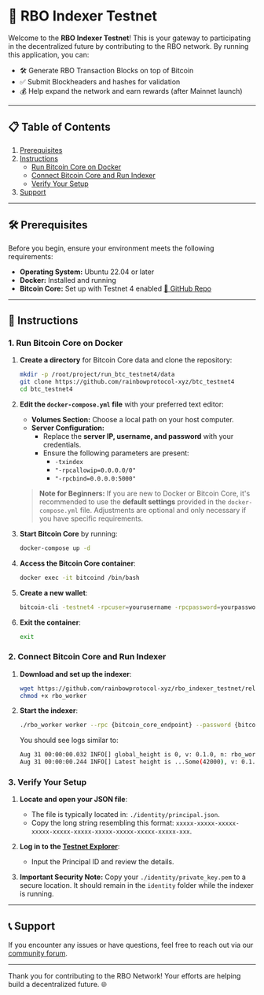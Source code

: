 # 🚀 RBO Indexer Testnet

Welcome to the **RBO Indexer Testnet**! This is your gateway to participating in the decentralized future by contributing to the RBO network. By running this application, you can:

- 🛠️ Generate RBO Transaction Blocks on top of Bitcoin
- ✅ Submit Blockheaders and hashes for validation
- 💰 Help expand the network and earn rewards (after Mainnet launch)

---

## 📋 Table of Contents

1. [Prerequisites](#prerequisites)
2. [Instructions](#instructions)
   - [Run Bitcoin Core on Docker](#1-run-bitcoin-core-on-docker)
   - [Connect Bitcoin Core and Run Indexer](#2-connect-bitcoin-core-and-run-indexer)
   - [Verify Your Setup](#3-verify-your-setup)
3. [Support](#support)

---

## 🛠️ Prerequisites

Before you begin, ensure your environment meets the following requirements:

- **Operating System:** Ubuntu 22.04 or later
- **Docker:** Installed and running
- **Bitcoin Core:** Set up with Testnet 4 enabled [🔗 GitHub Repo](https://github.com/rainbowprotocol-xyz/btc_testnet4)

---

## 📝 Instructions

### 1. Run Bitcoin Core on Docker

1. **Create a directory** for Bitcoin Core data and clone the repository:

   ```bash
   mkdir -p /root/project/run_btc_testnet4/data
   git clone https://github.com/rainbowprotocol-xyz/btc_testnet4
   cd btc_testnet4
   ```

2. **Edit the `docker-compose.yml` file** with your preferred text editor:

   - **Volumes Section:** Choose a local path on your host computer.
   - **Server Configuration:**
     - Replace the **server IP, username, and password** with your credentials.
     - Ensure the following parameters are present:
       - `-txindex`
       - `"-rpcallowip=0.0.0.0/0"`
       - `"-rpcbind=0.0.0.0:5000"`

   > **Note for Beginners:** If you are new to Docker or Bitcoin Core, it's recommended to use the **default settings** provided in the `docker-compose.yml` file. Adjustments are optional and only necessary if you have specific requirements.

3. **Start Bitcoin Core** by running:

   ```bash
   docker-compose up -d
   ```

4. **Access the Bitcoin Core container**:

   ```bash
   docker exec -it bitcoind /bin/bash
   ```

5. **Create a new wallet**:

   ```bash
   bitcoin-cli -testnet4 -rpcuser=yourusername -rpcpassword=yourpassword -rpcport=5000 createwallet yourwalletname
   ```

6. **Exit the container**:

   ```bash
   exit
   ```

### 2. Connect Bitcoin Core and Run Indexer

1. **Download and set up the indexer**:

   ```bash
   wget https://github.com/rainbowprotocol-xyz/rbo_indexer_testnet/releases/download/v0.0.1-alpha/rbo_worker
   chmod +x rbo_worker
   ```

2. **Start the indexer**:

   ```bash
   ./rbo_worker worker --rpc {bitcoin_core_endpoint} --password {bitcoin_core_password} --username {bitcoin_core_username} --start_height 42000
   ```

   You should see logs similar to:

   ```bash
   Aug 31 00:00:00.032 INFO[] global_height is 0, v: 0.1.0, n: rbo_worker
   Aug 31 00:00:00.244 INFO[] Latest height is ...Some(42000), v: 0.1.0, n: rbo_worker
   ```

### 3. Verify Your Setup

1. **Locate and open your JSON file**:

   - The file is typically located in: `./identity/principal.json`.
   - Copy the long string resembling this format: `xxxxx-xxxxx-xxxxx-xxxxx-xxxxx-xxxxx-xxxxx-xxxxx-xxxxx-xxxxx-xxx`.

2. **Log in to the [Testnet Explorer](https://testnet.rainbowprotocol.xyz/explorer)**:

   - Input the Principal ID and review the details.

3. **Important Security Note:** Copy your `./identity/private_key.pem` to a secure location. It should remain in the `identity` folder while the indexer is running.

---

## 📞 Support

If you encounter any issues or have questions, feel free to reach out via our [community forum](https://t.me/rbo_protocol/1).

---

Thank you for contributing to the RBO Network! Your efforts are helping build a decentralized future. 🌐
```
